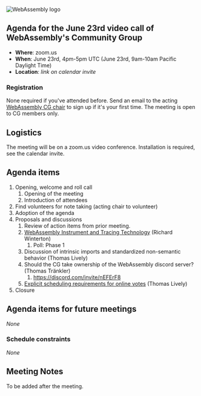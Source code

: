 ![WebAssembly logo](/images/WebAssembly.png)

## Agenda for the June 23rd video call of WebAssembly's Community Group

- **Where**: zoom.us
- **When**: June 23rd, 4pm-5pm UTC (June 23rd, 9am-10am Pacific Daylight Time)
- **Location**: *link on calendar invite*

### Registration

None required if you've attended before. Send an email to the acting [WebAssembly CG chair](mailto:webassembly-cg-chair@chromium.org)
to sign up if it's your first time. The meeting is open to CG members only.

## Logistics

The meeting will be on a zoom.us video conference.
Installation is required, see the calendar invite.

## Agenda items

1. Opening, welcome and roll call
    1. Opening of the meeting
    1. Introduction of attendees
1. Find volunteers for note taking (acting chair to volunteer)
1. Adoption of the agenda
1. Proposals and discussions
    1. Review of action items from prior meeting.
    1. [WebAssembly Instrument and Tracing Technology](https://github.com/WebAssembly/design/issues/1344) (Richard Winterton)
       1. Poll: Phase 1
    1. Discussion of intrinsic imports and standardized non-semantic behavior (Thomas Lively)
    1. Should the CG take ownership of the WebAssembly discord server? (Thomas Tränkler)
       1. https://discord.com/invite/nEFErF8
    1. [Explicit scheduling requirements for online votes](https://github.com/WebAssembly/meetings/pull/579) (Thomas Lively)
1. Closure

## Agenda items for future meetings

*None*

### Schedule constraints

*None*

## Meeting Notes
To be added after the meeting.
